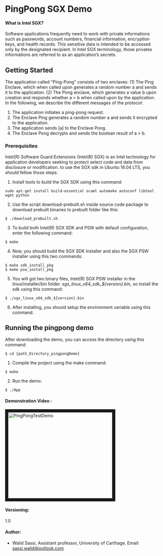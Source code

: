 # PingPong SGX Demo
#### What is Intel SGX?
Software applications frequently need to work with private informations such as passwords, account numbers, financial information, encryption keys, and health records. This sensitive data is intended to be accessed only by the designated recipient. In Intel SGX terminology, those privates informations are referred to as an application’s secrets.
## Getting Started
The application called "Ping-Pong" consists of two enclaves: (1) The Ping Enclave, which when called upon generates a random number a and sends it to the application. (2) The Pong enclave, which generates a value b upon creation and responds whether a > b when called upon by the application.
In the following, we describe the different messages of the protocol:
1. The application initiates a ping-pong request.
2. The Enclave Ping generates a random number a and sends it encrypted to the application. 
3. The application sends [a] to the Enclave Pong.
4. The Enclave Pong decrypts and sends the boolean result of a > b.
### Prerequisites
Intel(R) Software Guard Extensions (Intel(R) SGX) is an Intel technology for application developers seeking to protect select code and data from disclosure or modification.
to use the SGX sdk in Ubuntu 16.04 LTS, you should  fellow those steps:
1. Install tools to build the SGX SDK using this command:
```shell
sudo apt-get install build-essential ocaml automake autoconf libtool wget python
```
2. Use the script download-prebuilt.sh inside source code package to download prebuilt binaries to prebuilt folder like this:
```shell
$ ./download_prebuilt.sh
```
3. To build both Intel(R) SGX SDK and PSW with default configuration, enter the following command:
```shell
$ make
```
4. Now, you should build the SGX SDK Installer and also the SGX PSW installer using this two commands:
```shell
$ make sdk_install_pkg
$ make psw_install_pkg
```
5. You will got two binary files, Intel(R) SGX PSW installer in the linux/installer/bin folder.
*sgx_linux_x64_sdk_${version}.bin*, so install the sdk using this command:
```shell
$ ./sgx_linux_x64_sdk_${version}.bin
```
6. After installing, you should setup the environment variable using this command.

## Running the pingpong demo 
After downloading the demo, you can access the directory using this command:
```shell
$ cd {path_Directory_pingpongDemo}
```
1. Compile the project using the make command:
```shell
$ make
```
2. Run the demo:
```shell
$ ./App
```

#### Demonstration Video :
<a href="http://www.youtube.com/watch?feature=player_embedded&v=B5kFeSH2B8Y
" target="_blank"><img src="http://img.youtube.com/vi/B5kFeSH2B8Y/0.jpg" 
alt="PingPongTestDemo" width="340" height="280" border="10" /></a>
#### Versioning:
1.0
#### Author:
* Walid Sassi, Assistant professor, University of Carthage.
Email: [sassi.walid@outlook.com](sassi.walid@outlook.com)


